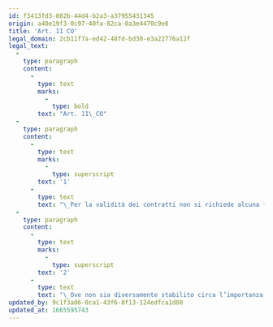 ```yaml
---
id: f3413fd3-882b-44d4-b2a3-a37955431345
origin: a40e19f3-0c97-40fa-82ca-8a3e4470c9e8
title: 'Art. 11 CO'
legal_domain: 2cb11f7a-ed42-48fd-bd30-e3a22776a12f
legal_text:
  -
    type: paragraph
    content:
      -
        type: text
        marks:
          -
            type: bold
        text: "Art. 11\_CO"
  -
    type: paragraph
    content:
      -
        type: text
        marks:
          -
            type: superscript
        text: '1'
      -
        type: text
        text: "\_Per la validità dei contratti non si richiede alcuna forma speciale, se questa non sia prescritta dalla\_legge."
  -
    type: paragraph
    content:
      -
        type: text
        marks:
          -
            type: superscript
        text: '2'
      -
        type: text
        text: "\_Ove non sia diversamente stabilito circa l’importanza e l’efficacia d’una forma legalmente prescritta, dalla osservanza di questa dipende la validità del contratto."
updated_by: 9c1f3a06-0ca1-43f6-8f13-124edfca1d88
updated_at: 1665595743
---
```

